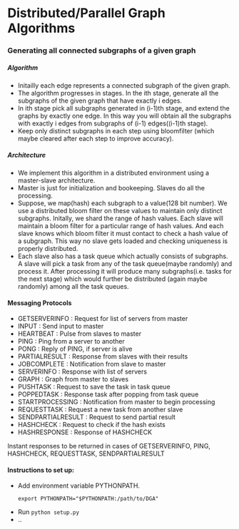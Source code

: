 # Distributed/Parallel Graph Algorithms

### Generating all connected subgraphs of a given graph

##### Algorithm

* Initailly each edge represents a connected subgraph of the given graph.
* The algorithm progresses in stages. In the ith stage, generate all the subgraphs of the given graph that have exactly i edges.
* In ith stage pick all subgraphs generated in (i-1)th stage, and extend the graphs by exactly one edge. In this way you will obtain all the subgraphs with exactly i edges from subgraphs of (i-1) edges((i-1)th stage).
* Keep only distinct subgraphs in each step using bloomfilter (which maybe cleared after each step to improve accuracy).

##### Architecture

* We implement this algorithm in a distributed environment using a master-slave architecture.
* Master is just for initialization and bookeeping. Slaves do all the processing.
* Suppose, we map(hash) each subgraph to a value(128 bit number). We use a distributed bloom filter on these values to maintain only distinct subgraphs. Initally, we shard the range of hash values. Each slave will maintain a bloom filter for a particular range of hash values. And each slave knows which bloom filter it must contact to check a hash value of a subgraph. This way no slave gets loaded and checking uniqueness is properly distributed.
* Each slave also has a task queue which actually consists of subgraphs. A slave will pick a task from any of the task queue(maybe randomly) and process it. After processing it will produce many subgraphs(i.e. tasks for the next stage) which would further be distributed (again maybe randomly) among all the task queues.


#### Messaging Protocols

- GETSERVERINFO : Request for list of servers from master
- INPUT : Send input to master
- HEARTBEAT : Pulse from slaves to master
- PING : Ping from a server to another
- PONG : Reply of PING, if server is alive
- PARTIALRESULT : Response from slaves with their results
- JOBCOMPLETE : Notification from slave to master
- SERVERINFO : Response with list of servers
- GRAPH : Graph from master to slaves
- PUSHTASK : Request to save the task in task queue
- POPPEDTASK : Response task after popping from task queue
- STARTPROCESSING : Notification from master to begin processing
- REQUESTTASK : Request a new task from another slave
- SENDPARTIALRESULT : Request to send partial result
- HASHCHECK : Request to check if the hash exists
- HASHRESPONSE : Response of HASHCHECK

Instant responses to be returned in cases of GETSERVERINFO, PING, HASHCHECK, REQUESTTASK, SENDPARTIALRESULT

#### Instructions to set up:
- Add environment variable PYTHONPATH.
  ```
  export PYTHONPATH="$PYTHONPATH:/path/to/DGA"
  ```
- Run `python setup.py`
- ..
